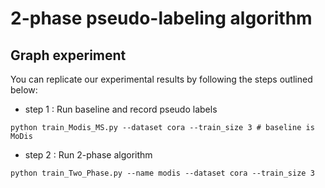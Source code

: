 # 2-phase pseudo-labeling algorithm
## Graph experiment
You can replicate our experimental results by following the steps outlined below:
- step 1 : Run baseline and record pseudo labels
```
python train_Modis_MS.py --dataset cora --train_size 3 # baseline is MoDis
```
- step 2 : Run 2-phase algorithm
```
python train_Two_Phase.py --name modis --dataset cora --train_size 3
```